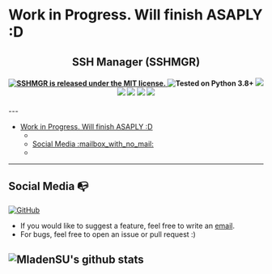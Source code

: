 # Work in Progress. Will finish ASAPLY :D 

<h2 align="center">SSH Manager (SSHMGR)</h2> 
 <h4 align="center">
  <a href="https://github.com/MladenSU/SSH-Manager/blob/main/LICENSE.md">
    <img src="https://img.shields.io/github/license/MladenSU/SSH-Manager" alt="SSHMGR is released under the MIT license." />
  </a>
  <img src="https://img.shields.io/badge/Python-3-blue" alt="Tested on Python 3.8+" />
  <img src="https://img.shields.io/github/stars/MladenSU/SSH-Manager"/>
  <img src="http://hits.dwyl.com/MladenSU/SSH-Manager.svg"/>
  <img src="https://img.shields.io/github/issues/MladenSU/SSH-Manager"/>
  <img src="https://img.shields.io/github/forks/MladenSU/SSH-Manager"/>
  <img src="https://img.shields.io/badge/platform-Linux%20%7C%20macOS-blue"/>
  
</h4>
---

- [Work in Progress. Will finish ASAPLY :D](#work-in-progress-will-finish-asaply-d)
  - [](#)
  - [Social Media :mailbox\_with\_no\_mail:](#social-media-mailbox_with_no_mail)
  - [](#-1)

---

## Social Media :mailbox_with_no_mail:
[![GitHub](https://img.shields.io/badge/-GitHub-181717?style=flat-square&logo=github&link=https://github.com/MladenSU/)](https://github.com/MladenSU/)

- If you would like to suggest a feature, feel free to write an [email](mailto:mladen.projects@gmail.com).
- For bugs, feel free to open an issue or pull request :)

![MladenSU's github stats](https://github-readme-stats.vercel.app/api?username=MladenSU&show_icons=true&title_color=fff&icon_color=79ff97&text_color=9f9f9f&bg_color=151515)
---